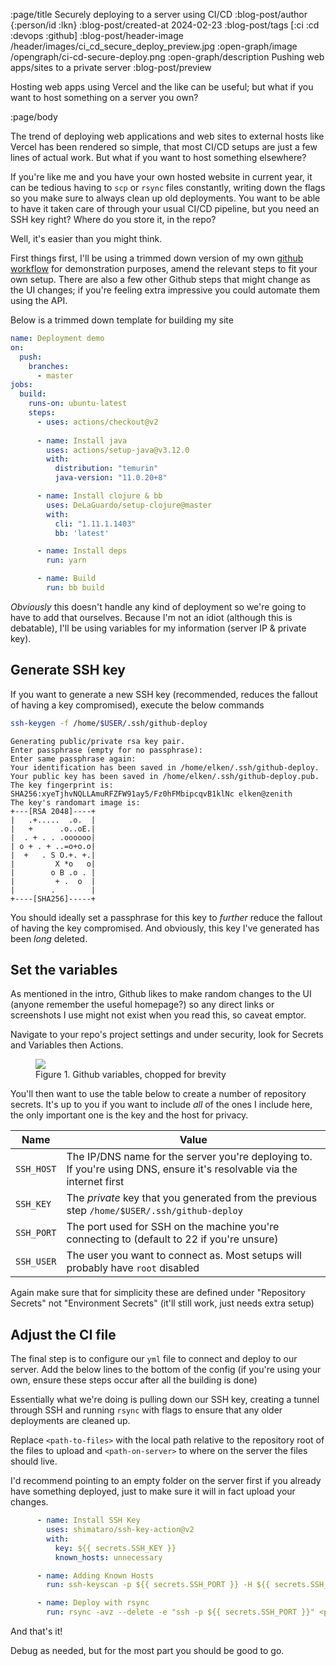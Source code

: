 :page/title Securely deploying to a server using CI/CD
:blog-post/author {:person/id :lkn}
:blog-post/created-at 2024-02-23
:blog-post/tags [:ci :cd :devops :github]
:blog-post/header-image /header/images/ci_cd_secure_deploy_preview.jpg
:open-graph/image /opengraph/ci-cd-secure-deploy.png
:open-graph/description Pushing web apps/sites to a private server
:blog-post/preview

Hosting web apps using Vercel and the like can be useful; but what if you want to host something on a server you own?

:page/body

The trend of deploying web applications and web sites to external hosts like
Vercel has been rendered so simple, that most CI/CD setups are just a few lines
of actual work. But what if you want to host something elsewhere?

If you're like me and you have your own hosted website in current year, it can
be tedious having to `scp` or `rsync` files constantly, writing down the flags
so you make sure to always clean up old deployments. You want to be able to have
it taken care of through your usual CI/CD pipeline, but you need an SSH key
right? Where do you store it, in the repo?

Well, it's easier than you might think.

First things first, I'll be using a trimmed down version of my own [github
workflow](../../.github/workflows/build_deploy.yml) for demonstration purposes,
amend the relevant steps to fit your own setup. There are also a few other
Github steps that might change as the UI changes; if you're feeling extra
impressive you could automate them using the API.

Below is a trimmed down template for building my site

```yaml
name: Deployment demo
on:
  push:
    branches:
      - master
jobs:
  build:
    runs-on: ubuntu-latest
    steps:
      - uses: actions/checkout@v2
      
      - name: Install java
        uses: actions/setup-java@v3.12.0
        with:
          distribution: "temurin"
          java-version: "11.0.20+8"

      - name: Install clojure & bb
        uses: DeLaGuardo/setup-clojure@master
        with:
          cli: "1.11.1.1403"
          bb: 'latest'

      - name: Install deps
        run: yarn

      - name: Build
        run: bb build
```

_Obviously_ this doesn't handle any kind of deployment so we're going to have to add that ourselves. Because I'm not an idiot (although this is debatable), I'll be using variables for my information (server IP & private key).

## Generate SSH key

If you want to generate a new SSH key (recommended, reduces the fallout of having a key compromised), execute the below commands

```bash {.command-line .no-line-numbers}
ssh-keygen -f /home/$USER/.ssh/github-deploy
```

```
Generating public/private rsa key pair.
Enter passphrase (empty for no passphrase):
Enter same passphrase again:
Your identification has been saved in /home/elken/.ssh/github-deploy.
Your public key has been saved in /home/elken/.ssh/github-deploy.pub.
The key fingerprint is:
SHA256:xyeTjhvNQLLAmuRFZFW91ay5/Fz0hFMbipcqvB1klNc elken@zenith
The key's randomart image is:
+---[RSA 2048]----+
|   .+.....  .o.  |
|   +      .o..oE.|
|  . + . . .oooooo|
| o + . + ..=o+o.o|
|  +   . S O.+. +.|
|         X *o   o|
|        o B .o . |
|         + .  o  |
|        .        |
+----[SHA256]-----+
```

You should ideally set a passphrase for this key to _further_ reduce the fallout
of having the key compromised. And obviously, this key I've generated has been
_long_ deleted.

## Set the variables

<div class="warning">
As mentioned in the intro, Github likes to make random changes to the UI (anyone
remember the useful homepage?) so any direct links or screenshots I use might
not exist when you read this, so caveat emptor.
</div>

Navigate to your repo's project settings and under security, look for Secrets and Variables then Actions.

<figure>
    <img src="/images/ci_cd_secure_deploy_demo_1.png">
    <figcaption>Figure 1. Github variables, chopped for brevity</figcaption>
</figure>

You'll then want to use the table below to create a number of repository
secrets. It's up to you if you want to include _all_ of the ones I include here,
the only important one is the key and the host for privacy.

| Name       | Value                                                                                                                  |
|------------|------------------------------------------------------------------------------------------------------------------------|
| `SSH_HOST` | The IP/DNS name for the server you're deploying to. If you're using DNS, ensure it's resolvable via the internet first |
| `SSH_KEY`  | The _private_ key that you generated from the previous step `/home/$USER/.ssh/github-deploy`                           |
| `SSH_PORT` | The port used for SSH on the machine you're connecting to (default to 22 if you're unsure)                             |
| `SSH_USER` | The user you want to connect as. Most setups will probably have `root` disabled                                                                                                                        |

Again make sure that for simplicity these are defined under "Repository Secrets" not "Environment Secrets" (it'll still work, just needs extra setup)

## Adjust the CI file

The final step is to configure our `yml` file to connect and deploy to our server. Add the below lines to the bottom of the config (if you're using your own, ensure these steps occur after all the building is done)

Essentially what we're doing is pulling down our SSH key, creating a tunnel through SSH and running `rsync` with flags to ensure that any older deployments are cleaned up.

Replace `<path-to-files>` with the local path relative to the repository root of the files to upload and `<path-on-server>` to where on the server the files should live.

I'd recommend pointing to an empty folder on the server first if you already
have something deployed, just to make sure it will in fact upload your changes.

```yaml
      - name: Install SSH Key
        uses: shimataro/ssh-key-action@v2
        with:
          key: ${{ secrets.SSH_KEY }}
          known_hosts: unnecessary

      - name: Adding Known Hosts
        run: ssh-keyscan -p ${{ secrets.SSH_PORT }} -H ${{ secrets.SSH_HOST }} >> ~/.ssh/known_hosts

      - name: Deploy with rsync
        run: rsync -avz --delete -e "ssh -p ${{ secrets.SSH_PORT }}" <path-to-files> ${{ secrets.SSH_USER }}@${{ secrets.SSH_HOST }}:<path-on-server>
```

And that's it! 

Debug as needed, but for the most part you should be good to go.
